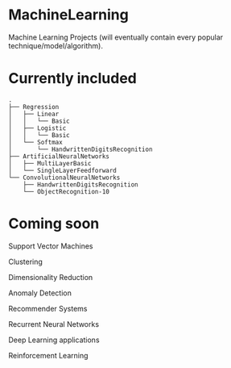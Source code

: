 # MachineLearning
Machine Learning Projects (will eventually contain every popular technique/model/algorithm).

# Currently included

```
.
├── Regression
│   ├── Linear
│   │   └── Basic
│   ├── Logistic
│   │   └── Basic
│   └── Softmax
│       └── HandwrittenDigitsRecognition
├── ArtificialNeuralNetworks
│   ├── MultiLayerBasic
│   └── SingleLayerFeedforward
└── ConvolutionalNeuralNetworks
    ├── HandwrittenDigitsRecognition
    └── ObjectRecognition-10
```

# Coming soon

Support Vector Machines

Clustering

Dimensionality Reduction

Anomaly Detection

Recommender Systems

Recurrent Neural Networks

Deep Learning applications

Reinforcement Learning

